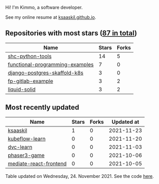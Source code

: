 Hi! I'm Kimmo, a software developer.

See my online resume at [ksaaskil.github.io](https://ksaaskil.github.io).

<!-- repositories starts -->

## Repositories with most stars ([87 in total](https://github.com/ksaaskil?tab=repositories))
| Name        | Stars           | Forks  |
| ------------- |-------------| -----|
|[shc-python-tools](https://github.com/ksaaskil/shc-python-tools)|14|5
|[functional-programming-examples](https://github.com/ksaaskil/functional-programming-examples)|7|0
|[django-postgres-skaffold-k8s](https://github.com/ksaaskil/django-postgres-skaffold-k8s)|3|0
|[fp-gitlab-example](https://github.com/ksaaskil/fp-gitlab-example)|3|2
|[liquid-solid](https://github.com/ksaaskil/liquid-solid)|3|2

<!-- repositories ends -->
<!-- recent_repositories starts -->

## Most recently updated
| Name        | Stars           | Forks  | Updated at
| ------------- |-------------| -----|-----|
|[ksaaskil](https://github.com/ksaaskil/ksaaskil)|1|0|2021-11-23
|[kubeflow-learn](https://github.com/ksaaskil/kubeflow-learn)|0|0|2021-11-20
|[dvc-learn](https://github.com/ksaaskil/dvc-learn)|0|0|2021-11-03
|[phaser3-game](https://github.com/ksaaskil/phaser3-game)|0|0|2021-10-06
|[mediate-react-frontend](https://github.com/ksaaskil/mediate-react-frontend)|0|0|2021-10-05

<!-- recent_repositories ends -->
<!-- updated_at starts -->
Table updated on Wednesday, 24. November 2021. See the code [here](https://github.com/ksaaskil/ksaaskil).
<!-- updated_at ends -->
